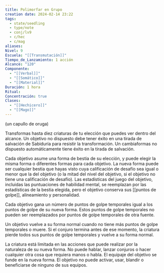```yaml
---
title: Polimorfar en Grupo
creation date: 2024-02-14 23:22
tags:
  - state/seedling
  - type/note
  - conj/lv9
  - c/hec
  - c/mag
aliases: 
Nivel: 9
Escuela: "[[Transmutación]]"
Tiempo_de_Lanzamiento: 1 acción
Alcance: "120"
Componente:
  - "[[Verbal]]"
  - "[[Somático]]"
  - "[[Material]]"
Duración: 1 hora
Ritual: 
Concentración: true
Clases:
  - "[[Hechicero]]"
  - "[[Mago]]"
---
```

(un capullo de oruga)

Transformas hasta diez criaturas de tu elección que puedes ver dentro del alcance. Un objetivo no dispuesto debe tener éxito en una tirada de salvación de Sabiduría para resistir la transformación. Un cambiaformas no dispuesto automáticamente tiene éxito en la tirada de salvación.

Cada objetivo asume una forma de bestia de su elección, y puede elegir la misma forma o diferentes formas para cada objetivo. La nueva forma puede ser cualquier bestia que hayas visto cuya calificación de desafío sea igual o menor que la del objetivo (o la mitad del nivel del objetivo, si el objetivo no tiene una calificación de desafío). Las estadísticas del juego del objetivo, incluidas las puntuaciones de habilidad mental, se reemplazan por las estadísticas de la bestia elegida, pero el objetivo conserva sus [[puntos de golpe]], alineamiento y personalidad.

Cada objetivo gana un número de puntos de golpe temporales igual a los puntos de golpe de su nueva forma. Estos puntos de golpe temporales no pueden ser reemplazados por puntos de golpe temporales de otra fuente.

Un objetivo vuelve a su forma normal cuando no tiene más puntos de golpe temporales o muere. Si el conjuro termina antes de ese momento, la criatura pierde todos sus puntos de golpe temporales y vuelve a su forma normal.

La criatura está limitada en las acciones que puede realizar por la naturaleza de su nueva forma. No puede hablar, lanzar conjuros o hacer cualquier otra cosa que requiera manos o habla.
El equipaje del objetivo se funde en la nueva forma. El objetivo no puede activar, usar, blandir o beneficiarse de ninguno de sus equipos.